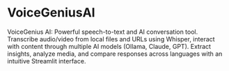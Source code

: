 # VoiceGeniusAI
VoiceGenius AI: Powerful speech-to-text and AI conversation tool. Transcribe audio/video from local files and URLs using Whisper, interact with content through multiple AI models (Ollama, Claude, GPT). Extract insights, analyze media, and compare responses across languages with an intuitive Streamlit interface.
